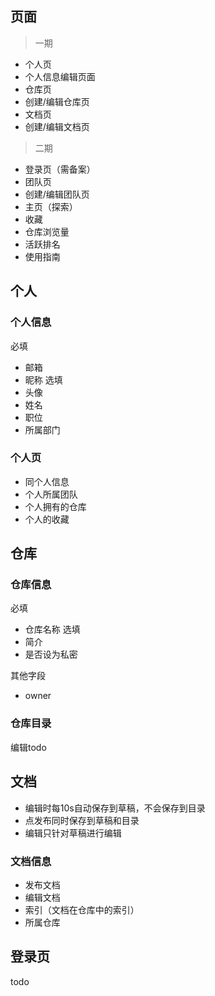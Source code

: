 ## 页面
> 一期

- 个人页
- 个人信息编辑页面
- 仓库页
- 创建/编辑仓库页
- 文档页
- 创建/编辑文档页

> 二期

- 登录页（需备案）
- 团队页
- 创建/编辑团队页
- 主页（探索）
- 收藏
- 仓库浏览量
- 活跃排名
- 使用指南

## 个人
### 个人信息
必填
- 邮箱
- 昵称
选填
- 头像
- 姓名
- 职位
- 所属部门

### 个人页
- 同个人信息
- 个人所属团队
- 个人拥有的仓库
- 个人的收藏

## 仓库
### 仓库信息
必填
- 仓库名称
选填
- 简介
- 是否设为私密

其他字段
- owner

### 仓库目录
编辑todo

## 文档
- 编辑时每10s自动保存到草稿，不会保存到目录
- 点发布同时保存到草稿和目录
- 编辑只针对草稿进行编辑

### 文档信息
- 发布文档
- 编辑文档
- 索引（文档在仓库中的索引）
- 所属仓库

## 登录页
todo
